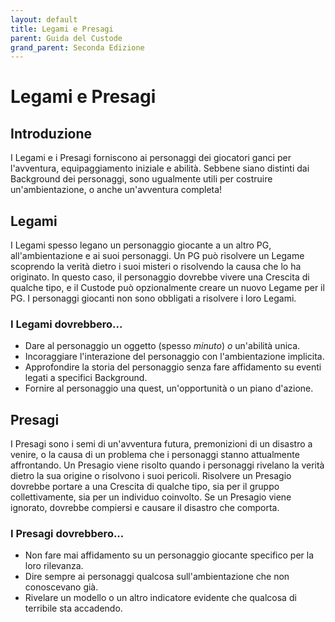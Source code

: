 ```yaml
---
layout: default
title: Legami e Presagi
parent: Guida del Custode
grand_parent: Seconda Edizione
---
```


# Legami e Presagi

## Introduzione

I Legami e i Presagi forniscono ai personaggi dei giocatori ganci per l'avventura, equipaggiamento iniziale e abilità. Sebbene siano distinti dai Background dei personaggi, sono ugualmente utili per costruire un'ambientazione, o anche un'avventura completa!

## Legami

I Legami spesso legano un personaggio giocante a un altro PG, all'ambientazione e ai suoi personaggi. Un PG può risolvere un Legame scoprendo la verità dietro i suoi misteri o risolvendo la causa che lo ha originato. In questo caso, il personaggio dovrebbe vivere una Crescita di qualche tipo, e il Custode può opzionalmente creare un nuovo Legame per il PG. I personaggi giocanti non sono obbligati a risolvere i loro Legami.

### I Legami dovrebbero...

- Dare al personaggio un oggetto (spesso _minuto_) _o_ un'abilità unica.
- Incoraggiare l'interazione del personaggio con l'ambientazione implicita.
- Approfondire la storia del personaggio senza fare affidamento su eventi legati a specifici Background.
- Fornire al personaggio una quest, un'opportunità o un piano d'azione.

## Presagi

I Presagi sono i semi di un'avventura futura, premonizioni di un disastro a venire, o la causa di un problema che i personaggi stanno attualmente affrontando. Un Presagio viene risolto quando i personaggi rivelano la verità dietro la sua origine o risolvono i suoi pericoli. Risolvere un Presagio dovrebbe portare a una Crescita di qualche tipo, sia per il gruppo collettivamente, sia per un individuo coinvolto. Se un Presagio viene ignorato, dovrebbe compiersi e causare il disastro che comporta.

### I Presagi dovrebbero...

- Non fare mai affidamento su un personaggio giocante specifico per la loro rilevanza.
- Dire sempre ai personaggi qualcosa sull'ambientazione che non conoscevano già.
- Rivelare un modello o un altro indicatore evidente che qualcosa di terribile sta accadendo.
